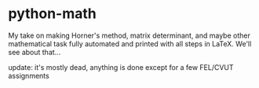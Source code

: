 # python-math
My take on making Horner's method, matrix determinant, and maybe other mathematical task fully automated and printed with all steps in LaTeX. We'll see about that...

update: it's mostly dead, anything is done except for a few FEL/CVUT assignments
